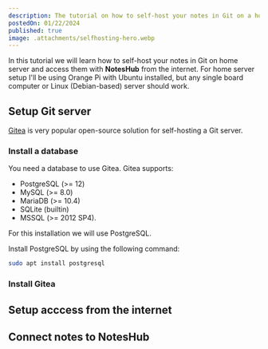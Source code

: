 ```yaml
---
description: The tutorial on how to self-host your notes in Git on a home server and access them from the internet
postedOn: 01/22/2024
published: true
image: .attachments/selfhosting-hero.webp
---
```


In this tutorial we will learn how to self-host your notes in Git on home server and access them with **NotesHub** from the internet.
For home server setup I'll be using Orange Pi with Ubuntu installed, but any single board computer or Linux (Debian-based) server should work.

## Setup Git server
[Gitea](https://about.gitea.com) is very popular open-source solution for self-hosting a Git server.

### Install a database

You need a database to use Gitea. Gitea supports:
- PostgreSQL (>= 12)
- MySQL (>= 8.0)
- MariaDB (>= 10.4)
- SQLite (builtin)
- MSSQL (>= 2012 SP4).

For this installation we will use PostgreSQL.

Install PostgreSQL by using the following command:

```sh
sudo apt install postgresql
```

### Install Gitea

## Setup acccess from the internet

## Connect notes to NotesHub
